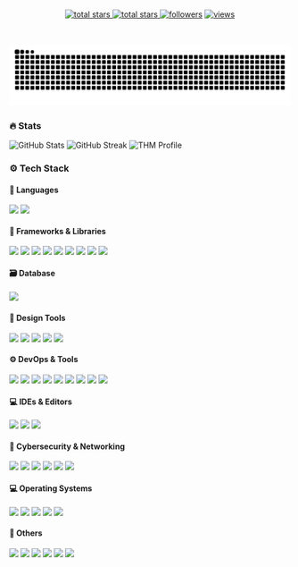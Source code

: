 <br clear="both">

<p align="center">
  <a href="https://github.com/MayBeeGG?tab=repositories&sort=stargazers">
    <img alt="total stars" title="Total stars on GitHub" src="https://custom-icon-badges.herokuapp.com/badge/dynamic/json?logo=star&host=formatted-dynamic-badges.herokuapp.com&formatter=metric&style=for-the-badge&color=55960c&labelColor=488207&label=stars&query=$.stars&url=https://api.github-star-counter.workers.dev/user/MayBeeGG"/>
  </a>
  <a href="https://github.com/MayBeeGG?tab=repositories&sort=stargazers">
    <img alt="total stars" title="Total forks on GitHub" src="https://custom-icon-badges.herokuapp.com/badge/dynamic/json?logo=fork&host=formatted-dynamic-badges.herokuapp.com&formatter=metric&style=for-the-badge&color=ff0013&labelColor=ae1206&label=forks&query=$.forks&url=https://api.github-star-counter.workers.dev/user/MayBeeGG"/>
  </a>
  <a href="https://github.com/MayBeeGG?tab=followers">
    <img alt="followers" title="Follow me on Github" src="https://custom-icon-badges.herokuapp.com/github/followers/MayBeeGG?color=236ad3&labelColor=1155ba&style=for-the-badge&logo=person-add&label=Follow&logoColor=white"/></a>
  <a href="https://github.com/MayBeeGG/Simple-View-Counter">
    <img alt="views" title="GitHub profile views" src="https://komarev.com/ghpvc/?username=MayBeeGG&style=for-the-badge&color=lightgrey"/>
  </a>
</p>
<br/>

![snake gif](https://github.com/MayBeeGG/MayBeeGG/blob/output/github-contribution-grid-snake-dark.svg)

###

### 🔥 Stats

![GitHub Stats](https://github-readme-stats.vercel.app/api?username=MayBeeGG&theme=tokyonight&show_icons=true&hide_border=false&count_private=true)
![GitHub Streak](https://github-readme-streak-stats.herokuapp.com/?user=MayBeeGG&theme=tokyonight&hide_border=false)
![THM Profile](https://tryhackme-badges.s3.amazonaws.com/SiggiBruteforce.png)


### ⚙️ Tech Stack

#### 🧠 Languages
<div align="left">
  <img src="https://img.shields.io/badge/JavaScript-1a1b27?style=for-the-badge&logo=javascript&logoColor=70a5fd"/>
  <img src="https://img.shields.io/badge/Python-1a1b27?style=for-the-badge&logo=python&logoColor=70a5fd"/>
</div>

#### 🧱 Frameworks & Libraries
<div align="left">
  <img src="https://img.shields.io/badge/Node.js-1a1b27?style=for-the-badge&logo=nodedotjs&logoColor=70a5fd"/>
  <img src="https://img.shields.io/badge/React-1a1b27?style=for-the-badge&logo=react&logoColor=70a5fd"/>
  <img src="https://img.shields.io/badge/Next.js-1a1b27?style=for-the-badge&logo=nextdotjs&logoColor=70a5fd"/>
  <img src="https://img.shields.io/badge/axios-1a1b27?style=for-the-badge&logo=axios&logoColor=70a5fd"/>
  <img src="https://img.shields.io/badge/Django-1a1b27?style=for-the-badge&logo=django&logoColor=70a5fd"/>
  <img src="https://img.shields.io/badge/FastAPI-1a1b27?style=for-the-badge&logo=fastapi&logoColor=70a5fd"/>
  <img src="https://img.shields.io/badge/Prisma-1a1b27?style=for-the-badge&logo=prisma&logoColor=70a5fd"/>
  <img src="https://img.shields.io/badge/shadcn/ui-1a1b27?style=for-the-badge&logo=shadcnui&logoColor=70a5fd"/>
  <img src="https://img.shields.io/badge/Tailwind_CSS-1a1b27?style=for-the-badge&logo=tailwind-css&logoColor=70a5fd"/>
</div>

#### 🗃️ Database
<div align="left">
  <img src="https://img.shields.io/badge/MySQL-1a1b27?style=for-the-badge&logo=mysql&logoColor=70a5fd"/>
</div>

#### 🎨 Design Tools
<div align="left">
  <img src="https://img.shields.io/badge/Adobe_Illustrator-1a1b27?style=for-the-badge&logo=adobe%20illustrator&logoColor=70a5fd"/>
  <img src="https://img.shields.io/badge/Adobe_Photoshop-1a1b27?style=for-the-badge&logo=Adobe%20Photoshop&logoColor=70a5fd"/>
  <img src="https://img.shields.io/badge/Adobe_Premiere_Pro-1a1b27?style=for-the-badge&logo=Adobe%20Premiere%20Pro&logoColor=70a5fd"/>
  <img src="https://img.shields.io/badge/Figma-1a1b27?style=for-the-badge&logo=figma&logoColor=70a5fd"/>
  <img src="https://img.shields.io/badge/Obsidian-1a1b27?style=for-the-badge&logo=Obsidian&logoColor=70a5fd"/>
</div>

#### ⚙️ DevOps & Tools
<div align="left">
  <img src="https://img.shields.io/badge/GitHub_Actions-1a1b27?style=for-the-badge&logo=github-actions&logoColor=70a5fd"/>
  <img src="https://img.shields.io/badge/Docker-1a1b27?style=for-the-badge&logo=docker&logoColor=70a5fd"/>
  <img src="https://img.shields.io/badge/Docker_Compose-1a1b27?style=for-the-badge&logo=docker&logoColor=70a5fd"/>
  <img src="https://img.shields.io/badge/Git-1a1b27?style=for-the-badge&logo=git&logoColor=70a5fd"/>
  <img src="https://img.shields.io/badge/GitHub-1a1b27?style=for-the-badge&logo=github&logoColor=70a5fd"/>
  <img src="https://img.shields.io/badge/GitLab-1a1b27?style=for-the-badge&logo=gitlab&logoColor=70a5fd"/>
  <img src="https://img.shields.io/badge/npm-1a1b27?style=for-the-badge&logo=npm&logoColor=70a5fd"/>
  <img src="https://img.shields.io/badge/prettier-1a1b27?style=for-the-badge&logo=prettier&logoColor=70a5fd"/>
  <img src="https://img.shields.io/badge/Markdown-1a1b27?style=for-the-badge&logo=markdown&logoColor=70a5fd"/>
</div>

#### 💻 IDEs & Editors
<div align="left">
  <img src="https://img.shields.io/badge/NeoVim-1a1b27?style=for-the-badge&logo=neovim&logoColor=70a5fd"/>
  <img src="https://img.shields.io/badge/VSCode-1a1b27?style=for-the-badge&logo=visual%20studio%20code&logoColor=70a5fd"/>
  <img src="https://img.shields.io/badge/alacritty-1a1b27?style=for-the-badge&logo=alacritty&logoColor=70a5fd"/>
</div>

#### 🧪 Cybersecurity & Networking
<div align="left">
  <img src="https://img.shields.io/badge/CISCO-1a1b27?style=for-the-badge&logo=cisco&logoColor=70a5fd"/>
  <img src="https://img.shields.io/badge/Wireshark-1a1b27?style=for-the-badge&logo=Wireshark&logoColor=70a5fd"/>
  <img src="https://img.shields.io/badge/burpsuite-1a1b27?style=for-the-badge&logo=burpsuite&logoColor=70a5fd"/>
  <img src="https://img.shields.io/badge/metasploit-1a1b27?style=for-the-badge&logo=metasploit&logoColor=70a5fd"/>
  <img src="https://img.shields.io/badge/HackTheBox-1a1b27?style=for-the-badge&logo=Hack%20The%20Box&logoColor=70a5fd"/>
  <img src="https://img.shields.io/badge/TryHackMe-1a1b27?style=for-the-badge&logo=TryHackMe&logoColor=70a5fd"/>
</div>

#### 💻 Operating Systems
<div align="left">
  <img src="https://img.shields.io/badge/Arch_Linux-1a1b27?style=for-the-badge&logo=arch-linux&logoColor=70a5fd"/>
  <img src="https://img.shields.io/badge/Kali_Linux-1a1b27?style=for-the-badge&logo=kali-linux&logoColor=70a5fd"/>
  <img src="https://img.shields.io/badge/Ubuntu-1a1b27?style=for-the-badge&logo=ubuntu&logoColor=70a5fd"/>
  <img src="https://img.shields.io/badge/Red_Hat-1a1b27?style=for-the-badge&logo=redhat&logoColor=70a5fd"/>
  <img src="https://img.shields.io/badge/Windows_11-1a1b27?style=for-the-badge&logo=windows-11&logoColor=70a5fd"/>
</div>

#### 🧩 Others
<div align="left">
  <img src="https://img.shields.io/badge/Raspberry_Pi-1a1b27?style=for-the-badge&logo=Raspberry%20Pi&logoColor=70a5fd"/>
  <img src="https://img.shields.io/badge/Arduino-1a1b27?style=for-the-badge&logo=arduino&logoColor=70a5fd"/>
  <img src="https://img.shields.io/badge/VMware-1a1b27?style=for-the-badge&logo=VMware&logoColor=70a5fd"/>
  <img src="https://img.shields.io/badge/Spotify-1a1b27?style=for-the-badge&logo=spotify&logoColor=70a5fd"/>
  <img src="https://img.shields.io/badge/Brave-1a1b27?style=for-the-badge&logo=Brave&logoColor=70a5fd"/>
  <img src="https://img.shields.io/badge/Duolingo-1a1b27?style=for-the-badge&logo=Duolingo&logoColor=70a5fd"/>
</div>
